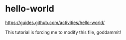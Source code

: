 # hello-world
https://guides.github.com/activities/hello-world/

This tutorial is forcing me to modify this file, goddammit!
